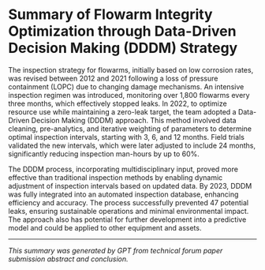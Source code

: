# Summary of Flowarm Integrity Optimization through Data-Driven Decision Making (DDDM) Strategy

The inspection strategy for flowarms, initially based on low corrosion rates, was revised between 2012 and 2021 following a loss of pressure containment (LOPC) due to changing damage mechanisms. An intensive inspection regimen was introduced, monitoring over 1,800 flowarms every three months, which effectively stopped leaks. In 2022, to optimize resource use while maintaining a zero-leak target, the team adopted a Data-Driven Decision Making (DDDM) approach. This method involved data cleaning, pre-analytics, and iterative weighting of parameters to determine optimal inspection intervals, starting with 3, 6, and 12 months. Field trials validated the new intervals, which were later adjusted to include 24 months, significantly reducing inspection man-hours by up to 60%.

The DDDM process, incorporating multidisciplinary input, proved more effective than traditional inspection methods by enabling dynamic adjustment of inspection intervals based on updated data. By 2023, DDDM was fully integrated into an automated inspection database, enhancing efficiency and accuracy. The process successfully prevented 47 potential leaks, ensuring sustainable operations and minimal environmental impact. The approach also has potential for further development into a predictive model and could be applied to other equipment and assets.

---
*This summary was generated by GPT from technical forum paper submission abstract and conclusion.*


